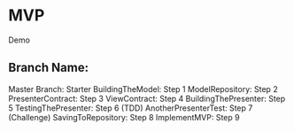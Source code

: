 # MVP
Demo

## Branch Name:
Master Branch: Starter 
BuildingTheModel: Step 1
ModelRepository: Step 2
PresenterContract: Step 3
ViewContract: Step 4
BuildingThePresenter: Step 5
TestingThePresenter: Step 6 (TDD)
AnotherPresenterTest: Step 7 (Challenge)
SavingToRepository: Step 8
ImplementMVP: Step 9
